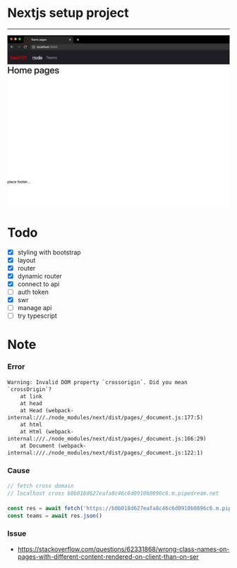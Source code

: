 # Nextjs setup project

----

![Image of Yaktocat](doc/preview.gif)

# Todo

- [x] styling with bootstrap
- [x] layout
- [x] router
- [x] dynamic router
- [x] connect to api
- [ ] auth token
- [x] swr
- [ ] manage api
- [ ] try typescript

# Note

### Error 

```text
Warning: Invalid DOM property `crossorigin`. Did you mean `crossOrigin`?
    at link
    at head
    at Head (webpack-internal:///./node_modules/next/dist/pages/_document.js:177:5)
    at html
    at Html (webpack-internal:///./node_modules/next/dist/pages/_document.js:166:29)
    at Document (webpack-internal:///./node_modules/next/dist/pages/_document.js:122:1)

```

### Cause

```js
// fetch cross domain
// localhost cross b0b018d627eafa8c46c6d0910b0896c6.m.pipedream.net

const res = await fetch('https://b0b018d627eafa8c46c6d0910b0896c6.m.pipedream.net/')
const teams = await res.json()
```

### Issue

- https://stackoverflow.com/questions/62331868/wrong-class-names-on-pages-with-different-content-rendered-on-client-than-on-ser